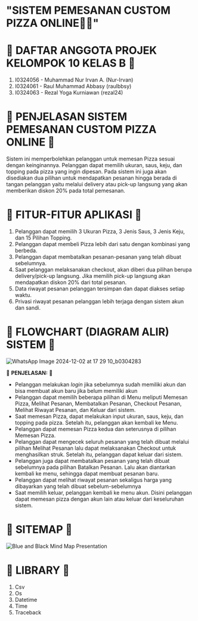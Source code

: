 # "SISTEM PEMESANAN CUSTOM PIZZA ONLINE🍕🤌"
# 🤵 DAFTAR ANGGOTA PROJEK KELOMPOK 10 KELAS B 🤵
1. I0324056 - Muhammad Nur Irvan A. (Nur-Irvan)
2. I0324061 - Raul Muhammad Abbasy (raulbbsy)
3. I0324063 - Rezal Yoga Kurniawan (rezal24)

# 💭 PENJELASAN SISTEM PEMESANAN CUSTOM PIZZA ONLINE 💭
Sistem ini memperbolehkan pelanggan untuk memesan Pizza sesuai dengan keinginannya. Pelanggan dapat memilih ukuran, saus, keju, dan topping pada pizza yang ingin dipesan. Pada sistem ini juga akan disediakan dua pilihan untuk mendapatkan pesanan hingga berada di tangan pelanggan yaitu melalui delivery atau pick-up langsung yang akan memberikan diskon 20% pada total pemesanan.

# 🌟 FITUR-FITUR APLIKASI 🌟
1. Pelanggan dapat memilih 3 Ukuran Pizza, 3 Jenis Saus, 3 Jenis Keju, dan 15 Pilihan Topping.
2. Pelanggan dapat membeli Pizza lebih dari satu dengan kombinasi yang berbeda.
3. Pelanggan dapat membatalkan pesanan-pesanan yang telah dibuat sebelumnya.
4. Saat pelanggan melaksanakan checkout, akan diberi dua pilihan berupa delivery/pick-up langsung. Jika memilih pick-up langsung akan mendapatkan diskon 20% dari total pesanan.
5. Data riwayat pesanan pelanggan tersimpan dan dapat diakses setiap waktu.
6. Privasi riwayat pesanan pelanggan lebih terjaga dengan sistem akun dan sandi.

# 🤖 FLOWCHART (DIAGRAM ALIR) SISTEM 🤖
![WhatsApp Image 2024-12-02 at 17 29 10_b0304283](https://github.com/user-attachments/assets/0ab40c6c-542d-4ae0-8287-880429a5c388)

🤷 **PENJELASAN:** 🤷
- Pelanggan melakukan _login_ jika sebelumnya sudah memiliki akun dan bisa membuat akun baru jika belum memiliki akun
- Pelanggan dapat memilih beberapa pilihan di Menu meliputi Memesan Pizza, Melihat Pesanan, Membatalkan Pesanan, Checkout Pesanan, Melihat Riwayat Pesanan, dan Keluar dari sistem.
- Saat memesan Pizza, dapat melakukan input ukuran, saus, keju, dan topping pada pizza. Setelah itu, pelanggan akan kembali ke Menu.
- Pelanggan dapat memesan Pizza kedua dan seterusnya di pilihan Memesan Pizza.
- Pelanggan dapat mengecek seluruh pesanan yang telah dibuat melalui pilihan Melihat Pesanan lalu dapat melaksanakan Checkout untuk menghasilkan struk. Setelah itu, pelanggan dapat keluar dari sistem.
- Pelanggan juga dapat membatalkan pesanan yang telah dibuat sebelumnya pada pilihan Batalkan Pesanan. Lalu akan diantarkan kembali ke menu, sehingga dapat membuat pesanan baru.
- Pelanggan dapat melihat riwayat pesanan sekaligus harga yang dibayarkan yang telah dibuat sebelum-sebelumnya
- Saat memilih keluar, pelanggan kembali ke menu akun. Disini pelanggan dapat memesan pizza dengan akun lain atau keluar dari keseluruhan sistem.

# 📍 SITEMAP 📍
![Blue and Black Mind Map Presentation](https://github.com/user-attachments/assets/d1b14e57-03ba-44b5-8db4-df1d36072217)

# 📕 LIBRARY 📕
1. Csv
2. Os
3. Datetime
4. Time
5. Traceback

